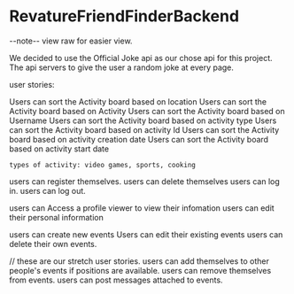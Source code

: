 # RevatureFriendFinderBackend
--note-- view raw for easier view. 

We decided to use the Official Joke api as our chose api for this project. 
The api servers to give the user a random joke at every page. 

user stories:

Users can sort the Activity board based on location
Users can sort the Activity board based on Activity
Users can sort the Activity board based on Username
Users can sort the Activity board based on activity type
Users can sort the Activity board based on activity Id
Users can sort the Activity board based on activity creation date
Users can sort the Activity board based on activity start date

    types of activity: video games, sports, cooking

users can register themselves.
users can delete themselves
users can log in.
users can log out.

users can Access a profile viewer to view their infomation 
users can edit their personal information


users can create new events
Users can edit their existing events
users can delete their own events.

// these are our stretch user stories. 
users can add themselves to other people's events if positions are available.
users can remove themselves from events.
users can post messages attached to events.
